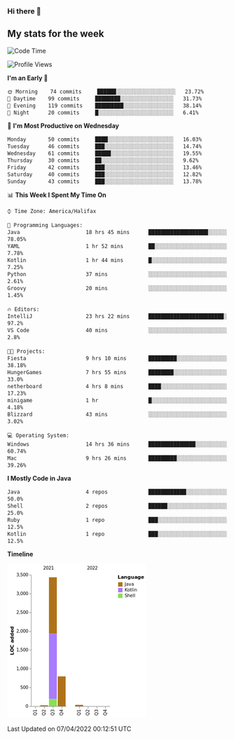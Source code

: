 ### Hi there 👋

## My stats for the week
<!--START_SECTION:waka-->
![Code Time](http://img.shields.io/badge/Code%20Time-160%20hrs%201%20min-blue)

![Profile Views](http://img.shields.io/badge/Profile%20Views-0-blue)

**I'm an Early 🐤** 

```text
🌞 Morning    74 commits     ██████░░░░░░░░░░░░░░░░░░░   23.72% 
🌆 Daytime    99 commits     ████████░░░░░░░░░░░░░░░░░   31.73% 
🌃 Evening    119 commits    █████████░░░░░░░░░░░░░░░░   38.14% 
🌙 Night      20 commits     █░░░░░░░░░░░░░░░░░░░░░░░░   6.41%

```
📅 **I'm Most Productive on Wednesday** 

```text
Monday       50 commits     ████░░░░░░░░░░░░░░░░░░░░░   16.03% 
Tuesday      46 commits     ███░░░░░░░░░░░░░░░░░░░░░░   14.74% 
Wednesday    61 commits     █████░░░░░░░░░░░░░░░░░░░░   19.55% 
Thursday     30 commits     ██░░░░░░░░░░░░░░░░░░░░░░░   9.62% 
Friday       42 commits     ███░░░░░░░░░░░░░░░░░░░░░░   13.46% 
Saturday     40 commits     ███░░░░░░░░░░░░░░░░░░░░░░   12.82% 
Sunday       43 commits     ███░░░░░░░░░░░░░░░░░░░░░░   13.78%

```


📊 **This Week I Spent My Time On** 

```text
⌚︎ Time Zone: America/Halifax

💬 Programming Languages: 
Java                     18 hrs 45 mins      ███████████████████░░░░░░   78.05% 
YAML                     1 hr 52 mins        ██░░░░░░░░░░░░░░░░░░░░░░░   7.78% 
Kotlin                   1 hr 44 mins        █░░░░░░░░░░░░░░░░░░░░░░░░   7.25% 
Python                   37 mins             ░░░░░░░░░░░░░░░░░░░░░░░░░   2.61% 
Groovy                   20 mins             ░░░░░░░░░░░░░░░░░░░░░░░░░   1.45%

🔥 Editors: 
IntelliJ                 23 hrs 22 mins      ████████████████████████░   97.2% 
VS Code                  40 mins             ░░░░░░░░░░░░░░░░░░░░░░░░░   2.8%

🐱‍💻 Projects: 
Fiesta                   9 hrs 10 mins       █████████░░░░░░░░░░░░░░░░   38.18% 
HungerGames              7 hrs 55 mins       ████████░░░░░░░░░░░░░░░░░   33.0% 
netherboard              4 hrs 8 mins        ████░░░░░░░░░░░░░░░░░░░░░   17.23% 
minigame                 1 hr                █░░░░░░░░░░░░░░░░░░░░░░░░   4.18% 
Blizzard                 43 mins             ░░░░░░░░░░░░░░░░░░░░░░░░░   3.02%

💻 Operating System: 
Windows                  14 hrs 36 mins      ███████████████░░░░░░░░░░   60.74% 
Mac                      9 hrs 26 mins       █████████░░░░░░░░░░░░░░░░   39.26%

```

**I Mostly Code in Java** 

```text
Java                     4 repos             ████████████░░░░░░░░░░░░░   50.0% 
Shell                    2 repos             ██████░░░░░░░░░░░░░░░░░░░   25.0% 
Ruby                     1 repo              ███░░░░░░░░░░░░░░░░░░░░░░   12.5% 
Kotlin                   1 repo              ███░░░░░░░░░░░░░░░░░░░░░░   12.5%

```


**Timeline**

![Chart not found](https://raw.githubusercontent.com/lyndseyy/lyndseyy/main/charts/bar_graph.png) 


 Last Updated on 07/04/2022 00:12:51 UTC
<!--END_SECTION:waka-->